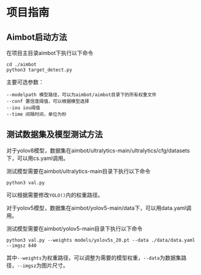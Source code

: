 # 项目指南

## Aimbot启动方法

在项目主目录aimbot下执行以下命令

    cd ./aimbot
    python3 target_detect.py

主要可选参数：

    --modelpath 模型路径，可以为aimbot/aimbot目录下的所有权重文件
    --conf 置信度阈值，可以根据模型选择
    --iou iou阈值
    --time 间隔时间，单位为秒

## 测试数据集及模型测试方法

对于yolov8模型，数据集在aimbot/ultralytics-main/ultralytics/cfg/datasets下，可以用cs.yaml调用。

测试模型需要在aimbot/ultralytics-main目录下执行以下命令

    python3 val.py

可以根据需要修改`YOLO()`内的权重路径。

对于yolov5模型，数据集在aimbot/yolov5-main/data下，可以用data.yaml调用。

测试模型需要在aimbot/yolov5-main目录下执行以下命令

    python3 val.py --weights models/yolov5s_20.pt --data ./data/data.yaml --imgsz 640

其中`--weights`为权重路径，可以调整为需要的模型权重，`--data`为数据集路径，`--imgsz`为图片尺寸。



